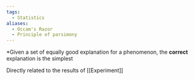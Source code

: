 ```yaml
---
tags:
  - Statistics
aliases:
  - Occam's Razor
  - Principle of parsimony
---
```

*Given a set of equally good explanation for a phenomenon, the **correct** explanation is the simplest

Directly related to the results of [[Experiment]]
